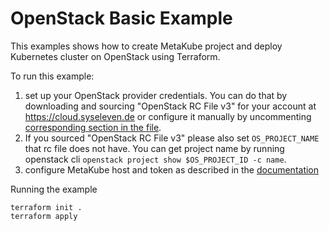 # OpenStack Basic Example

This examples shows how to create MetaKube project and deploy Kubernetes cluster on OpenStack using Terraform.

To run this example:
1. set up your OpenStack provider credentials. You can do that by downloading and sourcing "OpenStack RC File v3"
for your account at https://cloud.syseleven.de or configure it manually by uncommenting [corresponding section in
the file](./main.tf#{L12:L23}).
2. If you sourced "OpenStack RC File v3" please also set `OS_PROJECT_NAME` that rc file does not have. You can get project name by running openstack cli `openstack project show $OS_PROJECT_ID -c name`.
3. configure MetaKube host and token as described in the [documentation](https://registry.terraform.io/providers/syseleven/metakube/latest/docs)

Running the example
```
terraform init .
terraform apply
```
